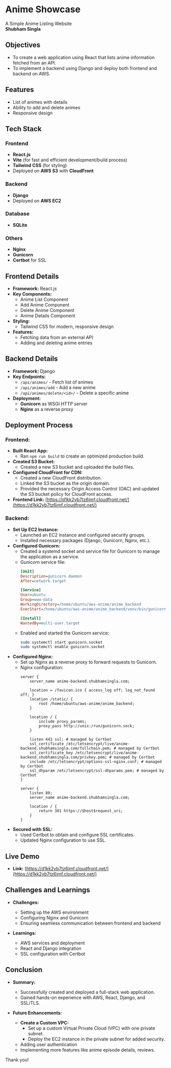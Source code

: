 # Anime Showcase
A Simple Anime Listing Website  
**Shubham Singla**

## Objectives
- To create a web application using React that lists anime information fetched from an API.
- To implement a backend using Django and deploy both frontend and backend on AWS.

## Features
- List of animes with details
- Ability to add and delete animes
- Responsive design

## Tech Stack

### Frontend
- **React.js**
- **Vite** (for fast and efficient development/build process)
- **Tailwind CSS** (for styling)
- Deployed on **AWS S3** with **CloudFront**

### Backend
- **Django**
- Deployed on **AWS EC2**

### Database
- **SQLite**

### Others
- **Nginx**
- **Gunicorn**
- **Certbot** for SSL

## Frontend Details
- **Framework:** React.js
- **Key Components:**
  - Anime List Component
  - Add Anime Component
  - Delete Anime Component
  - Anime Details Component
- **Styling:**
  - Tailwind CSS for modern, responsive design
- **Features:**
  - Fetching data from an external API
  - Adding and deleting anime entries

## Backend Details
- **Framework:** Django
- **Key Endpoints:**
  - `/api/animes/` - Fetch list of animes
  - `/api/animes/add` - Add a new anime
  - `/api/animes/delete/<id>/` - Delete a specific anime
- **Deployment:**
  - **Gunicorn** as WSGI HTTP server
  - **Nginx** as a reverse proxy


## Deployment Process

### Frontend:
- **Built React App:**
  - Ran `npm run build` to create an optimized production build.
- **Created S3 Bucket:**
  - Created a new S3 bucket and uploaded the build files.
- **Configured CloudFront for CDN:**
  - Created a new CloudFront distribution.
  - Linked the S3 bucket as the origin domain.
  - Provided the necessary Origin Access Control (OAC) and updated the S3 bucket policy for CloudFront access.
- **Frontend Link:** [https://d1kk2yb7tz6imf.cloudfront.net/](https://d1kk2yb7tz6imf.cloudfront.net/)

### Backend:
- **Set Up EC2 Instance:**
  - Launched an EC2 instance and configured security groups.
  - Installed necessary packages (Django, Gunicorn, Nginx, etc.).
- **Configured Gunicorn:**
  - Created a systemd socket and service file for Gunicorn to manage the application as a service.
  - Gunicorn service file:
    ```ini
    [Unit]
    Description=gunicorn daemon
    After=network.target

    [Service]
    User=ubuntu
    Group=www-data
    WorkingDirectory=/home/ubuntu/aws-anime/anime_backend
    ExecStart=/home/ubuntu/aws-anime/anime_backend/venv/bin/gunicorn --workers 3 --bind unix:/run/gunicorn.sock anime_backend.wsgi:application

    [Install]
    WantedBy=multi-user.target
    ```
  - Enabled and started the Gunicorn service:
    ```bash
    sudo systemctl start gunicorn.socket
    sudo systemctl enable gunicorn.socket
    ```
- **Configured Nginx:**
  - Set up Nginx as a reverse proxy to forward requests to Gunicorn.
  - Nginx configuration:
    ```nginx
    server {
        server_name anime-backend.shubhamsingla.com;

        location = /favicon.ico { access_log off; log_not_found off; }
        location /static/ {
            root /home/ubuntu/aws-anime/anime_backend;
        }

        location / {
            include proxy_params;
            proxy_pass http://unix:/run/gunicorn.sock;
        }

        listen 443 ssl; # managed by Certbot
        ssl_certificate /etc/letsencrypt/live/anime-backend.shubhamsingla.com/fullchain.pem; # managed by Certbot
        ssl_certificate_key /etc/letsencrypt/live/anime-backend.shubhamsingla.com/privkey.pem; # managed by Certbot
        include /etc/letsencrypt/options-ssl-nginx.conf; # managed by Certbot
        ssl_dhparam /etc/letsencrypt/ssl-dhparams.pem; # managed by Certbot
    }

    server {
        listen 80;
        server_name anime-backend.shubhamsingla.com;

        location / {
            return 301 https://$host$request_uri;
        }
    }
    ```
- **Secured with SSL:**
  - Used Certbot to obtain and configure SSL certificates.
  - Updated Nginx configuration to use SSL.

## Live Demo
- **Link:** [https://d1kk2yb7tz6imf.cloudfront.net/](https://d1kk2yb7tz6imf.cloudfront.net/)

## Challenges and Learnings

- **Challenges:**
  - Setting up the AWS environment
  - Configuring Nginx and Gunicorn
  - Ensuring seamless communication between frontend and backend

- **Learnings:**
  - AWS services and deployment
  - React and Django integration
  - SSL configuration with Certbot

## Conclusion

- **Summary:**
  - Successfully created and deployed a full-stack web application.
  - Gained hands-on experience with AWS, React, Django, and SSL/TLS.

- **Future Enhancements:**
  - **Create a Custom VPC:**
    - Set up a custom Virtual Private Cloud (VPC) with one private subnet.
    - Deploy the EC2 instance in the private subnet for added security.
  - Adding user authentication
  - Implementing more features like anime episode details, reviews.

Thank you!


